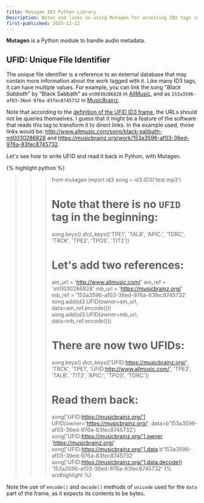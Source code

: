 ```yaml
---
title: Mutagen ID3 Python Library
Description: Notes and links on using Mutagen for accessing ID3 tags in Python
first-published: 2015-12-12
---
```


**Mutagen** is a Python module to handle audio metadata.

UFID: Unique File Identifier
----------------------------

The unique file identifier is a reference to an external database that may 
contain more information about the work tagged with it. Like many ID3 tags, it 
can have multiple values. For example, you can link the song "*Black Sabbath*" 
by "Black Sabbath" as `mt0030286828` in [AllMusic][], and as 
`153a3596-af03-36ed-976a-83fec8745732` in [MusicBrainz][]. 

  [AllMusic]: http://www.allmusic.com/ "AllMusic"
  [MusicBrainz]: https://musicbrainz.org/ "MusicBrainz"

Note that according to the [definition of the UFID ID3 frame][UFID], the URLs 
should not be queries themselves. I guess that it might be a feature of the
software that reads this tag to transform it to direct links. In the example
used, those links would be: 
<http://www.allmusic.com/song/black-sabbath-mt0030286828> and 
<https://musicbrainz.org/work/153a3596-af03-36ed-976a-83fec8745732>.

  [UFID]: http://id3.org/id3v2.4.0-frames

Let's see how to write UFID and read it back in Python, with Mutagen.

{% highlight python %}
>>> from mutagen import id3
>>> song = id3.ID3('test.mp3')
>>> # Note that there is no `UFID` tag in the beginning:
>>> song.keys()
dict_keys(['TPE1', 'TALB', 'APIC:', 'TDRC', 'TRCK', 'TPE2', 'TPOS', 'TIT2'])
>>> # Let's add two references:
>>> am_url = 'http://www.allmusic.com/'
>>> am_ref = 'mt0030286828'
>>> mb_url = 'https://musicbrainz.org/'
>>> mb_ref = '153a3596-af03-36ed-976a-83fec8745732'
>>> song.add(id3.UFID(owner=am_url, data=am_ref.encode()))
>>> song.add(id3.UFID(owner=mb_url, data=mb_ref.encode()))
>>> # There are now two UFIDs:
>>> song.keys()
dict_keys(['UFID:https://musicbrainz.org/', 'TRCK', 'TPE1', 'UFID:http://www.allmusic.com/', 'TPE2', 'TALB', 'TIT2', 'APIC:', 'TPOS', 'TDRC'])
>>> # Read them back:
>>> song['UFID:https://musicbrainz.org/']
UFID(owner='https://musicbrainz.org/', data=b'153a3596-af03-36ed-976a-83fec8745732')
>>> song['UFID:https://musicbrainz.org/'].owner
'https://musicbrainz.org/'
>>> song['UFID:https://musicbrainz.org/'].data
b'153a3596-af03-36ed-976a-83fec8745732'
>>> song['UFID:https://musicbrainz.org/'].data.decode()
'153a3596-af03-36ed-976a-83fec8745732'
{% endhighlight %}

Note the use of `encode()` and `decode()` methods of `unicode` used for the 
`data` part of the frame, as it expects its contents to be bytes.
